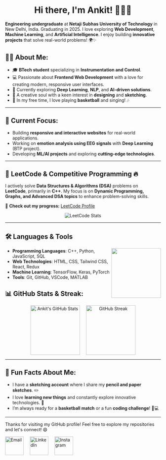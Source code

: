 <h1 align="center">
Hi there, I'm Ankit! 👋👨‍💻
</h1>

**Engineering undergraduate** at **Netaji Subhas University of Technology** in New Delhi, India. Graduating in 2025. I love exploring **Web Development**, **Machine Learning**, and **Artificial Intelligence**. I enjoy building **innovative projects** that solve real-world problems! 🌍✨


## 👨‍💻 About Me:
- 🎓 **BTech student** specializing in **Instrumentation and Control**.
- 💻 Passionate about **Frontend Web Development** with a love for creating modern, responsive user interfaces.
- 🌱 Currently exploring **Deep Learning**, **NLP**, and **AI-driven solutions**.
- 🎨 A creative soul with a keen interest in **designing** and **sketching**.
- 🏀 In my free time, I love playing **basketball** and singing! 🎶

---

## 🔭 Current Focus:
- Building **responsive and interactive websites** for real-world applications.
- Working on **emotion analysis using EEG signals** with **Deep Learning** (BTP project).
- Developing **ML/AI projects** and exploring **cutting-edge technologies**.

---

## 🧠 LeetCode & Competitive Programming 🔥  
I actively solve **Data Structures & Algorithms (DSA)** problems on **LeetCode**, primarily in **C++**. My focus is on **Dynamic Programming, Graphs, and Advanced DSA topics** to enhance problem-solving skills.  

📌 **Check out my progress:** [LeetCode Profile](https://leetcode.com/u/ankit_bh_/)

<div align="center">
  <!-- LeetCode Stats Card -->
  <img src="https://leetcard.jacoblin.cool/ankit_bh_?theme=nord&font=IBM%20Plex%20Sans" alt="LeetCode Stats">

  
  <!-- LeetCode Heatmap (Streak Calendar) -->
  <!--<img src="https://leetcode-stats-six.vercel.app/api?username=ankit_bh_&theme=dark" alt="LeetCode Heatmap" height="200px"/> -->

  <!-- LeetCode Language Breakdown -->
  <!-- <img src="https://leetcode-ranking-api.vercel.app/api?username=ankit_bh_" alt="LeetCode Languages" height="200px"/> -->
</div>

---

## 🛠️ Languages & Tools   
<!-- <table>
  <tr>
    <td>
      <ul>
        <li><strong>Programming Languages</strong>: C++, Python, JavaScript, SQL</li>
        <li><strong>Web Technologies</strong>: HTML, CSS, Tailwind CSS, React, Redux</li>
        <li><strong>Machine Learning</strong>: TensorFlow, Keras, PyTorch</li>
        <li><strong>Tools</strong>: Git, GitHub, VSCode, MATLAB</li>
      </ul>
    </td>
    <td>
        <img src="https://github-readme-stats.vercel.app/api/top-langs/?username=Ankit6149&layout=compact&theme=radical&hide_border=true&exclude_repo=my-github-streks,linear-regression-ml" height="160"/>
    </td>
  </tr>
</table> -->

<img src="https://github-readme-stats.vercel.app/api/top-langs/?username=Ankit6149&layout=compact&theme=radical&hide_border=true&exclude_repo=my-github-streks,linear-regression-ml" align="right" height="160">

<ul>
  <li><strong>Programming Languages</strong>: C++, Python, JavaScript, SQL</li>
  <li><strong>Web Technologies</strong>: HTML, CSS, Tailwind CSS, React, Redux</li>
  <li><strong>Machine Learning</strong>: TensorFlow, Keras, PyTorch</li>
  <li><strong>Tools</strong>: Git, GitHub, VSCode, MATLAB</li>
</ul>



## 📊 GitHub Stats & Streak:
<div align="center" style="display: flex; justify-content: center; gap: 20px;">
  <img src="https://github-readme-stats.vercel.app/api?username=Ankit6149&show_icons=true&theme=radical&hide_border=true" alt="Ankit's GitHub Stats" height="160"/>
  <a href="https://git.io/streak-stats">
    <img src="https://my-github-streks.vercel.app?user=Ankit6149&theme=radical&hide_border=true&date_format=j%20M%5B%20Y%5D" alt="GitHub Streak" height="160"/>
  </a>
</div>

---

## 🎯 Fun Facts About Me:
- I have a **sketching account** where I share my **pencil and paper sketches**. ✏️
- I love **learning new things** and constantly explore innovative technologies. 🚀
- I’m always ready for a **basketball match** or a fun **coding challenge**! 🏀💻

---

<p>
Thanks for visiting my GitHub profile! Feel free to explore my repositories and let's connect! 😄  
<div style="display: flex; justify-content: flex-start; gap: 20px;">
  <a href="mailto:ankitbhardwaj80100@gmail.com">
    <img src="https://img.icons8.com/fluency/48/000000/gmail.png" alt="Email" width="60px" />
  </a>
  <a href="https://www.linkedin.com/in/ankit-bhardwaj-6b9b62221/">
    <img src="https://img.icons8.com/color/48/000000/linkedin.png" alt="LinkedIn" width="60px" />
  </a>
  <a href="https://www.instagram.com/ankit.bh_/">
    <img src="https://img.icons8.com/fluency/48/000000/instagram-new.png" alt="Instagram" width="60px" />
  </a>
</div>
</p>
